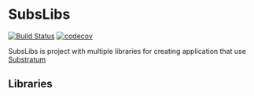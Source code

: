 # SubsLibs

[![Build Status](https://travis-ci.org/jereksel/subslibs.svg?branch=master)](https://travis-ci.org/jereksel/subslibs) [![codecov](https://codecov.io/gh/jereksel/subslibs/branch/master/graph/badge.svg)](https://codecov.io/gh/jereksel/subslibs)

SubsLibs is project with multiple libraries for creating application that use [Substratum](https://github.com/substratum)

## Libraries